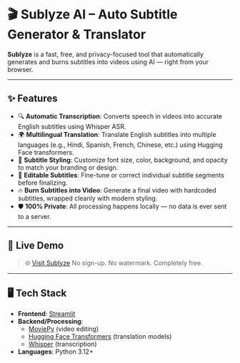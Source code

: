 # 🎬 Sublyze AI – Auto Subtitle Generator & Translator

**Sublyze** is a fast, free, and privacy-focused tool that automatically generates and burns subtitles into videos using AI — right from your browser.

---

## ✨ Features

- 🔍 **Automatic Transcription**: Converts speech in videos into accurate English subtitles using Whisper ASR.
- 🌍 **Multilingual Translation**: Translate English subtitles into multiple languages (e.g., Hindi, Spanish, French, Chinese, etc.) using Hugging Face transformers.
- 🎨 **Subtitle Styling**: Customize font size, color, background, and opacity to match your branding or design.
- 🧠 **Editable Subtitles**: Fine-tune or correct individual subtitle segments before finalizing.
- 🔥 **Burn Subtitles into Video**: Generate a final video with hardcoded subtitles, wrapped cleanly with modern styling.
- 🛡️ **100% Private**: All processing happens locally — no data is ever sent to a server.

---

## 🚀 Live Demo

> 🌐 [Visit Sublyze](https://sublyze.streamlit.app/)
No sign-up. No watermark. Completely free.

---

## 🖥️ Tech Stack

- **Frontend**: [Streamlit](https://streamlit.io/)
- **Backend/Processing**: 
  - [MoviePy](https://zulko.github.io/moviepy/) (video editing)
  - [Hugging Face Transformers](https://huggingface.co/) (translation models)
  - [Whisper](https://github.com/openai/whisper) (transcription)
- **Languages**: Python 3.12+

